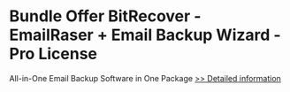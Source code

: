 # Bundle Offer BitRecover - EmailRaser + Email Backup Wizard - Pro License
All-in-One Email Backup Software in One Package
[>> Detailed information](https://secure.shareit.com/shareit/product.html?productid=300868341&affiliateid=200057808)